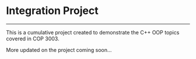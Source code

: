 # Integration Project
--------------------------------------------------------------------------------------------------

This is a cumulative project created to demonstrate the C++ OOP topics covered in COP 3003.

More updated on the project coming soon...
